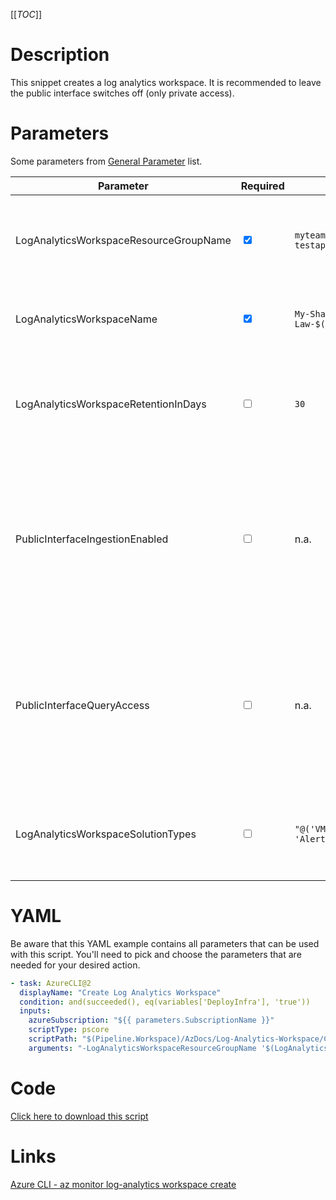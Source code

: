 [[_TOC_]]

# Description

This snippet creates a log analytics workspace. It is recommended to leave the public interface switches off (only private access).

# Parameters

Some parameters from [General Parameter](/Azure/AzDocs-v1/Scripts) list.

| Parameter                              | Required                        | Example Value                               | Description                                                                                                                                                      |
| -------------------------------------- | ------------------------------- | ------------------------------------------- | ---------------------------------------------------------------------------------------------------------------------------------------------------------------- |
| LogAnalyticsWorkspaceResourceGroupName | <input type="checkbox" checked> | `myteam-testapi-$(Release.EnvironmentName)` | The name of the resourcegroup you want your log analytics workspace to be created in                                                                             |
| LogAnalyticsWorkspaceName              | <input type="checkbox" checked> | `My-Shared-Law-$(Release.EnvironmentName)`  | The name you want to use for your log analytics-workspace.                                                                                                       |
| LogAnalyticsWorkspaceRetentionInDays   | <input type="checkbox">         | `30`                                        | OPTIONAL: The retention in days for the log analytics workspace. NOTE: The default value is 30 days.                                                             |
| PublicInterfaceIngestionEnabled        | <input type="checkbox">         | n.a.                                        | If you pass this switch (without value), public access for ingestion data will be enabled for this log analytics workspace (you still need to be authenticated). |
| PublicInterfaceQueryAccess             | <input type="checkbox">         | n.a.                                        | If you pass this switch (without value), public access for querying data will be enabled for this log analytics workspace (you still need to be authenticated).  |
| LogAnalyticsWorkspaceSolutionTypes     | <input type="checkbox">         | `"@('VMInsights', 'AlertManagement')"`      | The solutions that can be added to the log analytics workspace can be added here.                                                                                |

# YAML

Be aware that this YAML example contains all parameters that can be used with this script. You'll need to pick and choose the parameters that are needed for your desired action.

```yaml
- task: AzureCLI@2
  displayName: "Create Log Analytics Workspace"
  condition: and(succeeded(), eq(variables['DeployInfra'], 'true'))
  inputs:
    azureSubscription: "${{ parameters.SubscriptionName }}"
    scriptType: pscore
    scriptPath: "$(Pipeline.Workspace)/AzDocs/Log-Analytics-Workspace/Create-Log-Analytics-Workspace.ps1"
    arguments: "-LogAnalyticsWorkspaceResourceGroupName '$(LogAnalyticsWorkspaceResourceGroupName)' -LogAnalyticsWorkspaceName '$(LogAnalyticsWorkspaceName)' -LogAnalyticsWorkspaceRetentionInDays '$(LogAnalyticsWorkspaceRetentionInDays)' -PublicInterfaceIngestionEnabled -PublicInterfaceQueryAccess -ResourceTags $(ResourceTags) -LogAnalyticsWorkspaceSolutionTypes $(LogAnalyticsWorkspaceSolutionTypes)"
```

# Code

[Click here to download this script](../../../../src/Log-Analytics-Workspace/Create-Log-Analytics-Workspace.ps1)

# Links

[Azure CLI - az monitor log-analytics workspace create](https://docs.microsoft.com/en-us/cli/azure/monitor/log-analytics/workspace?view=azure-cli-latest#az_monitor_log_analytics_workspace_create)
